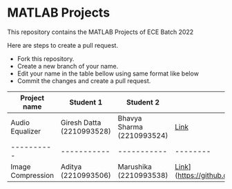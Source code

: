 # MATLAB Projects
This repository contains the MATLAB Projects of ECE Batch 2022 

Here are steps to create a pull request.

- Fork this repository.
- Create a new branch of your name.
- Edit your name in the table bellow using same format like below
- Commit the changes and create a pull request.


|Project name|Student 1|Student 2|Link of your Project Repository|
|----------| ----------- | -----------|--------|
|Audio Equalizer|Giresh Datta (2210993528)|Bhavya Sharma (2210993524)|[Link](https://github.com/Giresh001/MATLAB)|
|----------| ----------- | -----------|--------|
|Image Compression |Aditya (2210993506)|Marushika (2210993538)|[Link](https://github.com/Giresh001/MATLAB)](https://github.com/MIKEPENCE10CENT/Image_Compression)|
